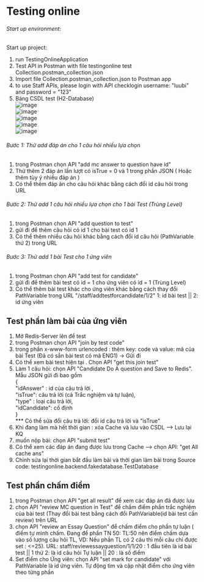 # Testing online 
###### Start up environment:
Start up project:
 1. run TestingOnlineApplication
 2. Test API in Postman with file testingonline test Collection.postman_collection.json
 3. Import file Collection.postman_collection.json to Postman app
 4. to use Staff APIs, please login with API checklogin username: "luubi" and password = "123"
 5. Bảng CSDL test (H2-Database)<br>
 ![image](https://user-images.githubusercontent.com/65841739/150341180-de7e06eb-ae49-40ff-8e3f-7af084139dd0.png) <br>
 ![image](https://user-images.githubusercontent.com/65841739/150343006-0ef41ecb-34d0-45df-97dd-bc579e898abc.png)<br>
 ![image](https://user-images.githubusercontent.com/65841739/150345143-ce51c0f3-ffbf-4a3d-971c-7bd8a1d6b653.png)<br>
 ![image](https://user-images.githubusercontent.com/65841739/150345209-1968c535-3ff9-498d-ba66-b6f5c3a8bec4.png)<br>
![image](https://user-images.githubusercontent.com/65841739/150346437-b08a8c4e-eeff-4fac-aa53-94552efdc3ba.png)





###### Bước 1: Thử add đáp án cho 1 câu hỏi nhiều lựa chọn
 1. trong Postman chọn API "add mc answer to question have id" 
 2. Thử thêm 2 đáp án lần lượt có isTrue = 0 và 1 trong phần JSON ( Hoặc thêm tùy ý nhiều đáp án )
 3. Có thể thêm đáp án cho câu hỏi khác bằng cách đổi id câu hỏi trong URL
###### Bước 2: Thử add 1 câu hỏi nhiều lựa chọn cho 1 bài Test (Trùng Level)
 1. trong Postman chọn API "add question to test"
 2. gửi đi để thêm câu hỏi có id 1 cho bài test có id 1
 3. Có thể thêm nhiều câu hỏi khác bằng cách đổi id câu hỏi (PathVariable thứ 2) trong URL
###### Bước 3: Thử add 1 bài Test cho 1 ứng viên
 1. trong Postman chọn API "add test for candidate"
 2. gửi đi để thêm bài test có id = 1 cho ứng viên có id = 1 (Trùng Level)
 3. Có thể thêm bài test khác cho ứng viên khác bằng cách thay đổi PathVariable trong URL "/staff/addtestforcandidate/1/2" 1: id bài test || 2: id ứng viên
## Test phần làm bài của ứng viên
 1. Mở Redis-Server lên để test
 1. trong Postman chọn API "join by test code"
 2. trong phần x-www-form urlencoded : thêm key: code và value: mã của bài Test (Đã có sẵn bài test có mã ENG1) -> Gửi đi
 3. Có thể xem bài test hiện tại . Chọn API "get this join test"
 4. Làm 1 câu hỏi: chọn API "Candidate Do A question and Save to Redis". Mẫu JSON gửi đi bao gồm <br>
    {<br> 
      "idAnswer" : id của câu trả lời ,<br>
      "isTrue": câu trả lời (cả Trắc nghiệm và tự luận), <br>
      "type" : loại câu trả lời, <br>
      "idCandidate": cố định <br>
    }<br>
    *** Có thể sửa đổi câu trả lời: đổi id câu trả lời và "isTrue" 
 6. Khi đang làm mà hết thời gian :  xóa Cache và lưu vào CSDL --> Lưu lại KQ
 7. muốn nộp bài: chọn API "submit test"
 8. Có thể xem các đáp án đang được lưu trong Cache --> chọn API: "get All cache ans"
 9. Chỉnh sửa lại thời gian bắt đầu làm bài và thời gian làm bài trong Source code: testingonline.backend.fakedatabase.TestDatabase
## Test phần chấm điểm
 1. trong Postman chọn API "get all result" để xem các đáp án đã được lưu
 2. chọn API "review MC question in Test" để chấm điểm phần trắc nghiệm của bài test (Thay đổi bài test bằng cách đổi PathVariable(id bài test cần review) trên URL
 3. chọn API "review an Essay Question" để chấm điểm cho phần tự luận ( điểm tự mình chấm. Đang để phần TN 50: TL:50 nên điểm chấm dựa vào số lượng câu hỏi TL, VD: Nếu phần TL       có 2 câu thì mỗi câu chỉ được set : <=25). URL: staff/reviewessayquestion/1/1/20 : 1 đầu tiên là id bài test || 1 thứ 2: là id câu hỏi Tự luận || 20 : là số điểm
 4. Set điểm cho Ứng viên: chọn API "set mark for candidate" với PathVariable là id ứng viên. Tự động tìm và cập nhật điểm cho ứng viên theo từng phần
